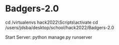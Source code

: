 # Badgers-2.0


cd /virtualenvs
hack2022\Scripts\activate
cd /users/jdsba/desktop/school/hack2022/Badgers-2.0

Start Server: python manage.py runserver